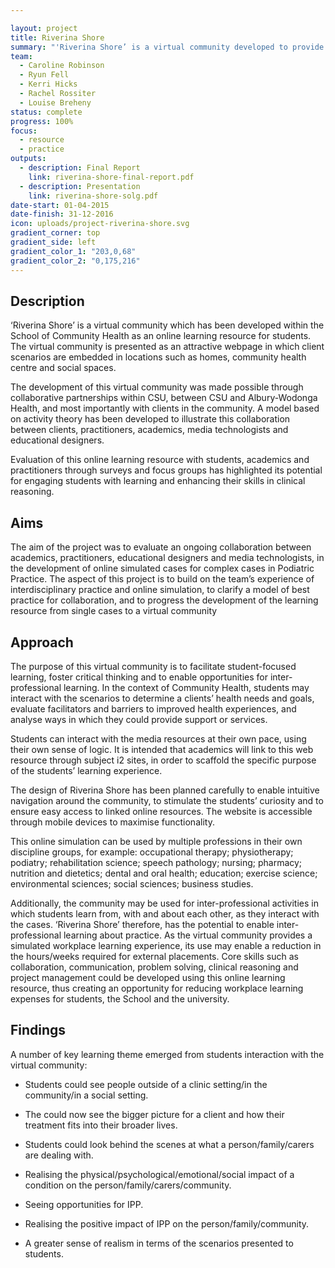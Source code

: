 ```yaml
---

layout: project
title: Riverina Shore
summary: "'Riverina Shore’ is a virtual community developed to provide contextual client information for online learning."
team:
  - Caroline Robinson
  - Ryun Fell
  - Kerri Hicks
  - Rachel Rossiter
  - Louise Breheny
status: complete
progress: 100%
focus:
  - resource
  - practice
outputs:
  - description: Final Report
    link: riverina-shore-final-report.pdf
  - description: Presentation
    link: riverina-shore-solg.pdf
date-start: 01-04-2015
date-finish: 31-12-2016
icon: uploads/project-riverina-shore.svg
gradient_corner: top
gradient_side: left
gradient_color_1: "203,0,68"
gradient_color_2: "0,175,216"
---
```


## Description

‘Riverina Shore’ is a virtual community which has been developed within the School of Community Health as an online learning resource for students. The virtual community is presented as an attractive webpage in which client scenarios are embedded in locations such as homes, community health centre and social spaces.
The development of this virtual community was made possible through collaborative partnerships within CSU, between CSU and Albury-Wodonga Health, and most importantly with clients in the community.  A model based on activity theory has been developed to illustrate this collaboration between clients, practitioners, academics, media technologists and educational designers.
Evaluation of this online learning resource with students, academics and practitioners through surveys and focus groups has highlighted its potential for engaging students with learning and enhancing their skills in clinical reasoning.

## Aims

The aim of the project was to evaluate an ongoing collaboration between academics, practitioners, educational designers and media technologists, in the development of online simulated cases for complex cases in Podiatric Practice. The aspect of this project is to build on the team’s experience of interdisciplinary practice and online simulation, to clarify a model of best practice for collaboration, and to progress the development of the learning resource from single cases to a virtual community

## Approach

The purpose of this virtual community is to facilitate student-focused learning, foster critical thinking and to enable opportunities for inter-professional learning. In the context of Community Health, students may interact with the scenarios to determine a clients’ health needs and goals, evaluate facilitators and barriers to improved health experiences, and analyse ways in which they could provide support or services.

Students can interact with the media resources at their own pace, using their own sense of logic. It is intended that academics will link to this web resource through subject i2 sites, in order to scaffold the specific purpose of the students’ learning experience.

The design of Riverina Shore has been planned carefully to enable intuitive navigation around the community, to stimulate the students’ curiosity and to ensure easy access to linked online resources. The website is accessible through mobile devices to maximise functionality.

This online simulation can be used by multiple professions in their own discipline groups, for example: occupational therapy; physiotherapy; podiatry; rehabilitation science; speech pathology; nursing; pharmacy; nutrition and dietetics; dental and oral health; education; exercise science; environmental sciences; social sciences; business studies.

Additionally, the community may be used for inter-professional activities in which students learn from, with and about each other, as they interact with the cases. ‘Riverina Shore’ therefore, has the potential to enable inter- professional learning about practice. As the virtual community provides a simulated workplace learning experience, its use may enable a reduction in the hours/weeks required for external placements. Core skills such as collaboration, communication, problem solving, clinical reasoning and project management could be developed using this online learning resource, thus creating an opportunity for reducing workplace learning expenses for students, the School and the university.

## Findings

A number of key learning theme emerged from students interaction with the virtual community:
- Students could see people outside of a clinic setting/in the community/in a social setting.
- The could now see the bigger picture for a client and how their treatment fits into their broader lives.
- Students could look behind the scenes at what a person/family/carers are dealing with.
- Realising the physical/psychological/emotional/social impact of a condition on the person/family/carers/community.
- Seeing opportunities for IPP.- Realising the positive impact of IPP on the person/family/community.
- A greater sense of realism in terms of the scenarios presented to students.
